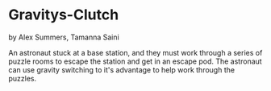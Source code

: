 # Gravitys-Clutch
by Alex Summers, Tamanna Saini

An astronaut stuck at a base station, and they must work through a series of puzzle rooms to escape the station and get in an escape pod.
The astronaut can use gravity switching to it's advantage to help work through the puzzles.
